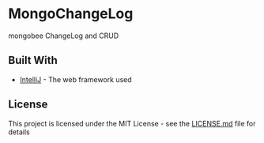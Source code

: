 # MongoChangeLog
mongobee ChangeLog and CRUD

## Built With

* [IntelliJ](https://www.jetbrains.com/idea/) - The web framework used

## License

This project is licensed under the MIT License - see the [LICENSE.md](LICENSE.md) file for details


